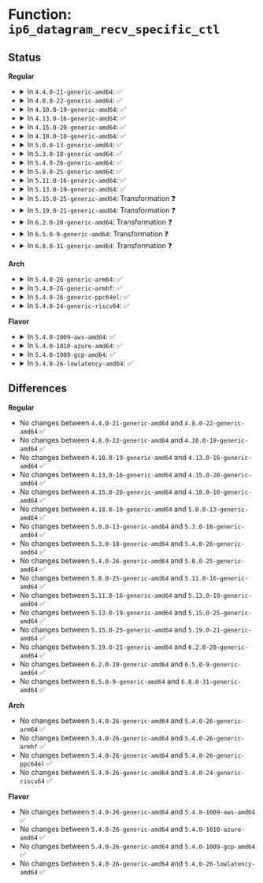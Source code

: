 # Function: <code>ip6_datagram_recv_specific_ctl</code>

## Status
<b>Regular</b>
<ul>
<li>
<details>
<summary>In <code>4.4.0-21-generic-amd64</code>: ✅</summary>

```c
void ip6_datagram_recv_specific_ctl(struct sock * sk, struct msghdr * msg, struct sk_buff * skb)
```

```json
{
  "name": "ip6_datagram_recv_specific_ctl",
  "collision_type": "Unique Global",
  "inline_type": "No",
  "funcs": [
    {
      "addr": 18446744071587188880,
      "name": "ip6_datagram_recv_specific_ctl",
      "external": true,
      "loc": "net/ipv6/datagram.c:552",
      "file": "net/ipv6/datagram.c",
      "inline": "seen, unknown",
      "caller_inline": [],
      "caller_func": [
        "net/ipv6/udp.c:udpv6_recvmsg",
        "net/ipv6/datagram.c:ipv6_recv_error",
        "net/ipv6/datagram.c:ip6_datagram_recv_ctl"
      ]
    }
  ],
  "symbols": [
    {
      "addr": 18446744071587188880,
      "name": "ip6_datagram_recv_specific_ctl",
      "section": ".text",
      "bind": "STB_GLOBAL",
      "size": 1376
    }
  ]
}
```
</details>
</li>
<li>
<details>
<summary>In <code>4.8.0-22-generic-amd64</code>: ✅</summary>

```c
void ip6_datagram_recv_specific_ctl(struct sock * sk, struct msghdr * msg, struct sk_buff * skb)
```

```json
{
  "name": "ip6_datagram_recv_specific_ctl",
  "collision_type": "Unique Global",
  "inline_type": "No",
  "funcs": [
    {
      "addr": 18446744071587643712,
      "name": "ip6_datagram_recv_specific_ctl",
      "external": true,
      "loc": "net/ipv6/datagram.c:595",
      "file": "net/ipv6/datagram.c",
      "inline": "seen, unknown",
      "caller_inline": [],
      "caller_func": [
        "net/ipv6/udp.c:udpv6_recvmsg",
        "net/ipv6/datagram.c:ip6_datagram_recv_ctl",
        "net/ipv6/datagram.c:ipv6_recv_error"
      ]
    }
  ],
  "symbols": [
    {
      "addr": 18446744071587643712,
      "name": "ip6_datagram_recv_specific_ctl",
      "section": ".text",
      "bind": "STB_GLOBAL",
      "size": 1349
    }
  ]
}
```
</details>
</li>
<li>
<details>
<summary>In <code>4.10.0-19-generic-amd64</code>: ✅</summary>

```c
void ip6_datagram_recv_specific_ctl(struct sock * sk, struct msghdr * msg, struct sk_buff * skb)
```

```json
{
  "name": "ip6_datagram_recv_specific_ctl",
  "collision_type": "Unique Global",
  "inline_type": "No",
  "funcs": [
    {
      "addr": 18446744071587850224,
      "name": "ip6_datagram_recv_specific_ctl",
      "external": true,
      "loc": "net/ipv6/datagram.c:602",
      "file": "net/ipv6/datagram.c",
      "inline": "seen, unknown",
      "caller_inline": [],
      "caller_func": [
        "net/ipv6/udp.c:udpv6_recvmsg",
        "net/ipv6/datagram.c:ip6_datagram_recv_ctl",
        "net/ipv6/datagram.c:ipv6_recv_error"
      ]
    }
  ],
  "symbols": [
    {
      "addr": 18446744071587850224,
      "name": "ip6_datagram_recv_specific_ctl",
      "section": ".text",
      "bind": "STB_GLOBAL",
      "size": 1419
    }
  ]
}
```
</details>
</li>
<li>
<details>
<summary>In <code>4.13.0-16-generic-amd64</code>: ✅</summary>

```c
void ip6_datagram_recv_specific_ctl(struct sock * sk, struct msghdr * msg, struct sk_buff * skb)
```

```json
{
  "name": "ip6_datagram_recv_specific_ctl",
  "collision_type": "Unique Global",
  "inline_type": "No",
  "funcs": [
    {
      "addr": 18446744071588007280,
      "name": "ip6_datagram_recv_specific_ctl",
      "external": true,
      "loc": "net/ipv6/datagram.c:600",
      "file": "net/ipv6/datagram.c",
      "inline": "seen, unknown",
      "caller_inline": [],
      "caller_func": [
        "net/ipv6/udp.c:udpv6_recvmsg",
        "net/ipv6/datagram.c:ip6_datagram_recv_ctl",
        "net/ipv6/datagram.c:ipv6_recv_error"
      ]
    }
  ],
  "symbols": [
    {
      "addr": 18446744071588007280,
      "name": "ip6_datagram_recv_specific_ctl",
      "section": ".text",
      "bind": "STB_GLOBAL",
      "size": 1348
    }
  ]
}
```
</details>
</li>
<li>
<details>
<summary>In <code>4.15.0-20-generic-amd64</code>: ✅</summary>

```c
void ip6_datagram_recv_specific_ctl(struct sock * sk, struct msghdr * msg, struct sk_buff * skb)
```

```json
{
  "name": "ip6_datagram_recv_specific_ctl",
  "collision_type": "Unique Global",
  "inline_type": "No",
  "funcs": [
    {
      "addr": 18446744071588544144,
      "name": "ip6_datagram_recv_specific_ctl",
      "external": true,
      "loc": "net/ipv6/datagram.c:607",
      "file": "net/ipv6/datagram.c",
      "inline": "seen, unknown",
      "caller_inline": [],
      "caller_func": [
        "net/ipv6/udp.c:udpv6_recvmsg",
        "net/ipv6/datagram.c:ip6_datagram_recv_ctl",
        "net/ipv6/datagram.c:ipv6_recv_error"
      ]
    }
  ],
  "symbols": [
    {
      "addr": 18446744071588544144,
      "name": "ip6_datagram_recv_specific_ctl",
      "section": ".text",
      "bind": "STB_GLOBAL",
      "size": 1348
    }
  ]
}
```
</details>
</li>
<li>
<details>
<summary>In <code>4.18.0-10-generic-amd64</code>: ✅</summary>

```c
void ip6_datagram_recv_specific_ctl(struct sock * sk, struct msghdr * msg, struct sk_buff * skb)
```

```json
{
  "name": "ip6_datagram_recv_specific_ctl",
  "collision_type": "Unique Global",
  "inline_type": "No",
  "funcs": [
    {
      "addr": 18446744071588908240,
      "name": "ip6_datagram_recv_specific_ctl",
      "external": true,
      "loc": "net/ipv6/datagram.c:599",
      "file": "net/ipv6/datagram.c",
      "inline": "seen, unknown",
      "caller_inline": [],
      "caller_func": [
        "net/ipv6/udp.c:udpv6_recvmsg",
        "net/ipv6/datagram.c:ip6_datagram_recv_ctl",
        "net/ipv6/datagram.c:ipv6_recv_error"
      ]
    }
  ],
  "symbols": [
    {
      "addr": 18446744071588908240,
      "name": "ip6_datagram_recv_specific_ctl",
      "section": ".text",
      "bind": "STB_GLOBAL",
      "size": 1431
    }
  ]
}
```
</details>
</li>
<li>
<details>
<summary>In <code>5.0.0-13-generic-amd64</code>: ✅</summary>

```c
void ip6_datagram_recv_specific_ctl(struct sock * sk, struct msghdr * msg, struct sk_buff * skb)
```

```json
{
  "name": "ip6_datagram_recv_specific_ctl",
  "collision_type": "Unique Global",
  "inline_type": "No",
  "funcs": [
    {
      "addr": 18446744071589131808,
      "name": "ip6_datagram_recv_specific_ctl",
      "external": true,
      "loc": "net/ipv6/datagram.c:600",
      "file": "net/ipv6/datagram.c",
      "inline": "seen, unknown",
      "caller_inline": [],
      "caller_func": [
        "net/ipv6/udp.c:udpv6_recvmsg",
        "net/ipv6/datagram.c:ip6_datagram_recv_ctl",
        "net/ipv6/datagram.c:ipv6_recv_error"
      ]
    }
  ],
  "symbols": [
    {
      "addr": 18446744071589131808,
      "name": "ip6_datagram_recv_specific_ctl",
      "section": ".text",
      "bind": "STB_GLOBAL",
      "size": 1414
    }
  ]
}
```
</details>
</li>
<li>
<details>
<summary>In <code>5.3.0-18-generic-amd64</code>: ✅</summary>

```c
void ip6_datagram_recv_specific_ctl(struct sock * sk, struct msghdr * msg, struct sk_buff * skb)
```

```json
{
  "name": "ip6_datagram_recv_specific_ctl",
  "collision_type": "Unique Global",
  "inline_type": "No",
  "funcs": [
    {
      "addr": 18446744071589585792,
      "name": "ip6_datagram_recv_specific_ctl",
      "external": true,
      "loc": "net/ipv6/datagram.c:598",
      "file": "net/ipv6/datagram.c",
      "inline": "seen, unknown",
      "caller_inline": [],
      "caller_func": [
        "net/ipv6/udp.c:udpv6_recvmsg",
        "net/ipv6/datagram.c:ip6_datagram_recv_ctl",
        "net/ipv6/datagram.c:ipv6_recv_error"
      ]
    }
  ],
  "symbols": [
    {
      "addr": 18446744071589585792,
      "name": "ip6_datagram_recv_specific_ctl",
      "section": ".text",
      "bind": "STB_GLOBAL",
      "size": 1396
    }
  ]
}
```
</details>
</li>
<li>
<details>
<summary>In <code>5.4.0-26-generic-amd64</code>: ✅</summary>

```c
void ip6_datagram_recv_specific_ctl(struct sock * sk, struct msghdr * msg, struct sk_buff * skb)
```

```json
{
  "name": "ip6_datagram_recv_specific_ctl",
  "collision_type": "Unique Global",
  "inline_type": "No",
  "funcs": [
    {
      "addr": 18446744071589810160,
      "name": "ip6_datagram_recv_specific_ctl",
      "external": true,
      "loc": "net/ipv6/datagram.c:598",
      "file": "net/ipv6/datagram.c",
      "inline": "seen, unknown",
      "caller_inline": [],
      "caller_func": [
        "net/ipv6/udp.c:udpv6_recvmsg",
        "net/ipv6/datagram.c:ip6_datagram_recv_ctl",
        "net/ipv6/datagram.c:ipv6_recv_error"
      ]
    }
  ],
  "symbols": [
    {
      "addr": 18446744071589810160,
      "name": "ip6_datagram_recv_specific_ctl",
      "section": ".text",
      "bind": "STB_GLOBAL",
      "size": 1396
    }
  ]
}
```
</details>
</li>
<li>
<details>
<summary>In <code>5.8.0-25-generic-amd64</code>: ✅</summary>

```c
void ip6_datagram_recv_specific_ctl(struct sock * sk, struct msghdr * msg, struct sk_buff * skb)
```

```json
{
  "name": "ip6_datagram_recv_specific_ctl",
  "collision_type": "Unique Global",
  "inline_type": "No",
  "funcs": [
    {
      "addr": 18446744071590834736,
      "name": "ip6_datagram_recv_specific_ctl",
      "external": true,
      "loc": "net/ipv6/datagram.c:598",
      "file": "net/ipv6/datagram.c",
      "inline": "seen, unknown",
      "caller_inline": [],
      "caller_func": [
        "net/ipv6/udp.c:udpv6_recvmsg",
        "net/ipv6/datagram.c:ip6_datagram_recv_ctl",
        "net/ipv6/datagram.c:ipv6_recv_error"
      ]
    }
  ],
  "symbols": [
    {
      "addr": 18446744071590834736,
      "name": "ip6_datagram_recv_specific_ctl",
      "section": ".text",
      "bind": "STB_GLOBAL",
      "size": 1392
    }
  ]
}
```
</details>
</li>
<li>
<details>
<summary>In <code>5.11.0-16-generic-amd64</code>: ✅</summary>

```c
void ip6_datagram_recv_specific_ctl(struct sock * sk, struct msghdr * msg, struct sk_buff * skb)
```

```json
{
  "name": "ip6_datagram_recv_specific_ctl",
  "collision_type": "Unique Global",
  "inline_type": "No",
  "funcs": [
    {
      "addr": 18446744071590894944,
      "name": "ip6_datagram_recv_specific_ctl",
      "external": true,
      "loc": "net/ipv6/datagram.c:614",
      "file": "net/ipv6/datagram.c",
      "inline": "seen, unknown",
      "caller_inline": [],
      "caller_func": [
        "net/ipv6/udp.c:udpv6_recvmsg",
        "net/ipv6/datagram.c:ip6_datagram_recv_ctl",
        "net/ipv6/datagram.c:ipv6_recv_error"
      ]
    }
  ],
  "symbols": [
    {
      "addr": 18446744071590894944,
      "name": "ip6_datagram_recv_specific_ctl",
      "section": ".text",
      "bind": "STB_GLOBAL",
      "size": 1392
    }
  ]
}
```
</details>
</li>
<li>
<details>
<summary>In <code>5.13.0-19-generic-amd64</code>: ✅</summary>

```c
void ip6_datagram_recv_specific_ctl(struct sock * sk, struct msghdr * msg, struct sk_buff * skb)
```

```json
{
  "name": "ip6_datagram_recv_specific_ctl",
  "collision_type": "Unique Global",
  "inline_type": "No",
  "funcs": [
    {
      "addr": 18446744071590824288,
      "name": "ip6_datagram_recv_specific_ctl",
      "external": true,
      "loc": "net/ipv6/datagram.c:614",
      "file": "net/ipv6/datagram.c",
      "inline": "seen, unknown",
      "caller_inline": [],
      "caller_func": [
        "net/ipv6/udp.c:udpv6_recvmsg",
        "net/ipv6/datagram.c:ip6_datagram_recv_ctl",
        "net/ipv6/datagram.c:ipv6_recv_error"
      ]
    }
  ],
  "symbols": [
    {
      "addr": 18446744071590824288,
      "name": "ip6_datagram_recv_specific_ctl",
      "section": ".text",
      "bind": "STB_GLOBAL",
      "size": 1397
    }
  ]
}
```
</details>
</li>
<li>
<details>
<summary>In <code>5.15.0-25-generic-amd64</code>: Transformation ❓</summary>

```c
void ip6_datagram_recv_specific_ctl(struct sock * sk, struct msghdr * msg, struct sk_buff * skb)
```

```json
{
  "name": "ip6_datagram_recv_specific_ctl",
  "collision_type": "Unique Global",
  "inline_type": "No",
  "funcs": [
    {
      "addr": 0,
      "name": "ip6_datagram_recv_specific_ctl",
      "external": true,
      "loc": "net/ipv6/datagram.c:614",
      "file": "net/ipv6/datagram.c",
      "inline": "seen, unknown",
      "caller_inline": [],
      "caller_func": [
        "net/ipv6/udp.c:udpv6_recvmsg",
        "net/ipv6/datagram.c:ip6_datagram_recv_ctl",
        "net/ipv6/datagram.c:ipv6_recv_error"
      ]
    }
  ],
  "symbols": [
    {
      "addr": 18446744071592743053,
      "name": "ip6_datagram_recv_specific_ctl.cold",
      "section": ".text",
      "bind": "STB_LOCAL",
      "size": 34
    },
    {
      "addr": 18446744071591643232,
      "name": "ip6_datagram_recv_specific_ctl",
      "section": ".text",
      "bind": "STB_GLOBAL",
      "size": 1415
    }
  ]
}
```
</details>
</li>
<li>
<details>
<summary>In <code>5.19.0-21-generic-amd64</code>: Transformation ❓</summary>

```c
void ip6_datagram_recv_specific_ctl(struct sock * sk, struct msghdr * msg, struct sk_buff * skb)
```

```json
{
  "name": "ip6_datagram_recv_specific_ctl",
  "collision_type": "Unique Global",
  "inline_type": "No",
  "funcs": [
    {
      "addr": 0,
      "name": "ip6_datagram_recv_specific_ctl",
      "external": true,
      "loc": "net/ipv6/datagram.c:614",
      "file": "net/ipv6/datagram.c",
      "inline": "seen, unknown",
      "caller_inline": [],
      "caller_func": [
        "net/ipv6/udp.c:udpv6_recvmsg",
        "net/ipv6/datagram.c:ip6_datagram_recv_ctl",
        "net/ipv6/datagram.c:ipv6_recv_error"
      ]
    }
  ],
  "symbols": [
    {
      "addr": 18446744071594629584,
      "name": "ip6_datagram_recv_specific_ctl.cold",
      "section": ".text",
      "bind": "STB_LOCAL",
      "size": 34
    },
    {
      "addr": 18446744071593337280,
      "name": "ip6_datagram_recv_specific_ctl",
      "section": ".text",
      "bind": "STB_GLOBAL",
      "size": 1498
    }
  ]
}
```
</details>
</li>
<li>
<details>
<summary>In <code>6.2.0-20-generic-amd64</code>: Transformation ❓</summary>

```c
void ip6_datagram_recv_specific_ctl(struct sock * sk, struct msghdr * msg, struct sk_buff * skb)
```

```json
{
  "name": "ip6_datagram_recv_specific_ctl",
  "collision_type": "Unique Global",
  "inline_type": "No",
  "funcs": [
    {
      "addr": 0,
      "name": "ip6_datagram_recv_specific_ctl",
      "external": true,
      "loc": "net/ipv6/datagram.c:620",
      "file": "net/ipv6/datagram.c",
      "inline": "seen, unknown",
      "caller_inline": [],
      "caller_func": [
        "net/ipv6/udp.c:udpv6_recvmsg",
        "net/ipv6/datagram.c:ip6_datagram_recv_ctl",
        "net/ipv6/datagram.c:ipv6_recv_error"
      ]
    }
  ],
  "symbols": [
    {
      "addr": 18446744071596363264,
      "name": "ip6_datagram_recv_specific_ctl.cold",
      "section": ".text",
      "bind": "STB_LOCAL",
      "size": 34
    },
    {
      "addr": 18446744071595243072,
      "name": "ip6_datagram_recv_specific_ctl",
      "section": ".text",
      "bind": "STB_GLOBAL",
      "size": 1498
    }
  ]
}
```
</details>
</li>
<li>
<details>
<summary>In <code>6.5.0-9-generic-amd64</code>: Transformation ❓</summary>

```c
void ip6_datagram_recv_specific_ctl(struct sock * sk, struct msghdr * msg, struct sk_buff * skb)
```

```json
{
  "name": "ip6_datagram_recv_specific_ctl",
  "collision_type": "Unique Global",
  "inline_type": "No",
  "funcs": [
    {
      "addr": 0,
      "name": "ip6_datagram_recv_specific_ctl",
      "external": true,
      "loc": "net/ipv6/datagram.c:620",
      "file": "net/ipv6/datagram.c",
      "inline": "seen, unknown",
      "caller_inline": [],
      "caller_func": [
        "net/ipv6/udp.c:udpv6_recvmsg",
        "net/ipv6/datagram.c:ip6_datagram_recv_ctl",
        "net/ipv6/datagram.c:ipv6_recv_error"
      ]
    }
  ],
  "symbols": [
    {
      "addr": 18446744071596891474,
      "name": "ip6_datagram_recv_specific_ctl.cold",
      "section": ".text",
      "bind": "STB_LOCAL",
      "size": 25
    },
    {
      "addr": 18446744071595638496,
      "name": "ip6_datagram_recv_specific_ctl",
      "section": ".text",
      "bind": "STB_GLOBAL",
      "size": 1524
    }
  ]
}
```
</details>
</li>
<li>
<details>
<summary>In <code>6.8.0-31-generic-amd64</code>: Transformation ❓</summary>

```c
void ip6_datagram_recv_specific_ctl(struct sock * sk, struct msghdr * msg, struct sk_buff * skb)
```

```json
{
  "name": "ip6_datagram_recv_specific_ctl",
  "collision_type": "Unique Global",
  "inline_type": "No",
  "funcs": [
    {
      "addr": 0,
      "name": "ip6_datagram_recv_specific_ctl",
      "external": true,
      "loc": "net/ipv6/datagram.c:620",
      "file": "net/ipv6/datagram.c",
      "inline": "seen, unknown",
      "caller_inline": [],
      "caller_func": [
        "net/ipv6/udp.c:udpv6_recvmsg",
        "net/ipv6/datagram.c:ip6_datagram_recv_ctl",
        "net/ipv6/datagram.c:ipv6_recv_error"
      ]
    }
  ],
  "symbols": [
    {
      "addr": 18446744071597816199,
      "name": "ip6_datagram_recv_specific_ctl.cold",
      "section": ".text",
      "bind": "STB_LOCAL",
      "size": 25
    },
    {
      "addr": 18446744071596485792,
      "name": "ip6_datagram_recv_specific_ctl",
      "section": ".text",
      "bind": "STB_GLOBAL",
      "size": 1524
    }
  ]
}
```
</details>
</li>
</ul>
<b>Arch</b>
<ul>
<li>
<details>
<summary>In <code>5.4.0-26-generic-arm64</code>: ✅</summary>

```c
void ip6_datagram_recv_specific_ctl(struct sock * sk, struct msghdr * msg, struct sk_buff * skb)
```

```json
{
  "name": "ip6_datagram_recv_specific_ctl",
  "collision_type": "Unique Global",
  "inline_type": "No",
  "funcs": [
    {
      "addr": 18446603336503515648,
      "name": "ip6_datagram_recv_specific_ctl",
      "external": true,
      "loc": "net/ipv6/datagram.c:598",
      "file": "net/ipv6/datagram.c",
      "inline": "seen, unknown",
      "caller_inline": [],
      "caller_func": [
        "net/ipv6/udp.c:udpv6_recvmsg",
        "net/ipv6/datagram.c:ip6_datagram_recv_ctl",
        "net/ipv6/datagram.c:ipv6_recv_error"
      ]
    }
  ],
  "symbols": [
    {
      "addr": 18446603336503515648,
      "name": "ip6_datagram_recv_specific_ctl",
      "section": ".text",
      "bind": "STB_GLOBAL",
      "size": 1236
    }
  ]
}
```
</details>
</li>
<li>
<details>
<summary>In <code>5.4.0-26-generic-armhf</code>: ✅</summary>

```c
void ip6_datagram_recv_specific_ctl(struct sock * sk, struct msghdr * msg, struct sk_buff * skb)
```

```json
{
  "name": "ip6_datagram_recv_specific_ctl",
  "collision_type": "Unique Global",
  "inline_type": "No",
  "funcs": [
    {
      "addr": 3236170848,
      "name": "ip6_datagram_recv_specific_ctl",
      "external": true,
      "loc": "net/ipv6/datagram.c:598",
      "file": "net/ipv6/datagram.c",
      "inline": "seen, unknown",
      "caller_inline": [],
      "caller_func": [
        "net/ipv6/udp.c:udpv6_recvmsg",
        "net/ipv6/datagram.c:ip6_datagram_recv_ctl",
        "net/ipv6/datagram.c:ipv6_recv_error"
      ]
    }
  ],
  "symbols": [
    {
      "addr": 3236170848,
      "name": "ip6_datagram_recv_specific_ctl",
      "section": ".text",
      "bind": "STB_GLOBAL",
      "size": 1372
    }
  ]
}
```
</details>
</li>
<li>
<details>
<summary>In <code>5.4.0-26-generic-ppc64el</code>: ✅</summary>

```c
void ip6_datagram_recv_specific_ctl(struct sock * sk, struct msghdr * msg, struct sk_buff * skb)
```

```json
{
  "name": "ip6_datagram_recv_specific_ctl",
  "collision_type": "Unique Global",
  "inline_type": "No",
  "funcs": [
    {
      "addr": 13835058055297310368,
      "name": "ip6_datagram_recv_specific_ctl",
      "external": true,
      "loc": "net/ipv6/datagram.c:598",
      "file": "net/ipv6/datagram.c",
      "inline": "seen, unknown",
      "caller_inline": [],
      "caller_func": [
        "net/ipv6/udp.c:udpv6_recvmsg",
        "net/ipv6/datagram.c:ip6_datagram_recv_ctl",
        "net/ipv6/datagram.c:ipv6_recv_error"
      ]
    }
  ],
  "symbols": [
    {
      "addr": 13835058055297310368,
      "name": "ip6_datagram_recv_specific_ctl",
      "section": ".text",
      "bind": "STB_GLOBAL",
      "size": 1576
    }
  ]
}
```
</details>
</li>
<li>
<details>
<summary>In <code>5.4.0-24-generic-riscv64</code>: ✅</summary>

```c
void ip6_datagram_recv_specific_ctl(struct sock * sk, struct msghdr * msg, struct sk_buff * skb)
```

```json
{
  "name": "ip6_datagram_recv_specific_ctl",
  "collision_type": "Unique Global",
  "inline_type": "No",
  "funcs": [
    {
      "addr": 18446743936279486692,
      "name": "ip6_datagram_recv_specific_ctl",
      "external": true,
      "loc": "net/ipv6/datagram.c:598",
      "file": "net/ipv6/datagram.c",
      "inline": "seen, unknown",
      "caller_inline": [],
      "caller_func": [
        "net/ipv6/udp.c:udpv6_recvmsg",
        "net/ipv6/datagram.c:ip6_datagram_recv_ctl",
        "net/ipv6/datagram.c:ipv6_recv_error"
      ]
    }
  ],
  "symbols": [
    {
      "addr": 18446743936279486692,
      "name": "ip6_datagram_recv_specific_ctl",
      "section": ".text",
      "bind": "STB_GLOBAL",
      "size": 1126
    }
  ]
}
```
</details>
</li>
</ul>
<b>Flavor</b>
<ul>
<li>
<details>
<summary>In <code>5.4.0-1009-aws-amd64</code>: ✅</summary>

```c
void ip6_datagram_recv_specific_ctl(struct sock * sk, struct msghdr * msg, struct sk_buff * skb)
```

```json
{
  "name": "ip6_datagram_recv_specific_ctl",
  "collision_type": "Unique Global",
  "inline_type": "No",
  "funcs": [
    {
      "addr": 18446744071589414528,
      "name": "ip6_datagram_recv_specific_ctl",
      "external": true,
      "loc": "net/ipv6/datagram.c:598",
      "file": "net/ipv6/datagram.c",
      "inline": "seen, unknown",
      "caller_inline": [],
      "caller_func": [
        "net/ipv6/udp.c:udpv6_recvmsg",
        "net/ipv6/datagram.c:ip6_datagram_recv_ctl",
        "net/ipv6/datagram.c:ipv6_recv_error"
      ]
    }
  ],
  "symbols": [
    {
      "addr": 18446744071589414528,
      "name": "ip6_datagram_recv_specific_ctl",
      "section": ".text",
      "bind": "STB_GLOBAL",
      "size": 1396
    }
  ]
}
```
</details>
</li>
<li>
<details>
<summary>In <code>5.4.0-1010-azure-amd64</code>: ✅</summary>

```c
void ip6_datagram_recv_specific_ctl(struct sock * sk, struct msghdr * msg, struct sk_buff * skb)
```

```json
{
  "name": "ip6_datagram_recv_specific_ctl",
  "collision_type": "Unique Global",
  "inline_type": "No",
  "funcs": [
    {
      "addr": 18446744071589139520,
      "name": "ip6_datagram_recv_specific_ctl",
      "external": true,
      "loc": "net/ipv6/datagram.c:598",
      "file": "net/ipv6/datagram.c",
      "inline": "seen, unknown",
      "caller_inline": [],
      "caller_func": [
        "net/ipv6/udp.c:udpv6_recvmsg",
        "net/ipv6/datagram.c:ip6_datagram_recv_ctl",
        "net/ipv6/datagram.c:ipv6_recv_error"
      ]
    }
  ],
  "symbols": [
    {
      "addr": 18446744071589139520,
      "name": "ip6_datagram_recv_specific_ctl",
      "section": ".text",
      "bind": "STB_GLOBAL",
      "size": 1396
    }
  ]
}
```
</details>
</li>
<li>
<details>
<summary>In <code>5.4.0-1009-gcp-amd64</code>: ✅</summary>

```c
void ip6_datagram_recv_specific_ctl(struct sock * sk, struct msghdr * msg, struct sk_buff * skb)
```

```json
{
  "name": "ip6_datagram_recv_specific_ctl",
  "collision_type": "Unique Global",
  "inline_type": "No",
  "funcs": [
    {
      "addr": 18446744071589851392,
      "name": "ip6_datagram_recv_specific_ctl",
      "external": true,
      "loc": "net/ipv6/datagram.c:598",
      "file": "net/ipv6/datagram.c",
      "inline": "seen, unknown",
      "caller_inline": [],
      "caller_func": [
        "net/ipv6/udp.c:udpv6_recvmsg",
        "net/ipv6/datagram.c:ip6_datagram_recv_ctl",
        "net/ipv6/datagram.c:ipv6_recv_error"
      ]
    }
  ],
  "symbols": [
    {
      "addr": 18446744071589851392,
      "name": "ip6_datagram_recv_specific_ctl",
      "section": ".text",
      "bind": "STB_GLOBAL",
      "size": 1396
    }
  ]
}
```
</details>
</li>
<li>
<details>
<summary>In <code>5.4.0-26-lowlatency-amd64</code>: ✅</summary>

```c
void ip6_datagram_recv_specific_ctl(struct sock * sk, struct msghdr * msg, struct sk_buff * skb)
```

```json
{
  "name": "ip6_datagram_recv_specific_ctl",
  "collision_type": "Unique Global",
  "inline_type": "No",
  "funcs": [
    {
      "addr": 18446744071589902784,
      "name": "ip6_datagram_recv_specific_ctl",
      "external": true,
      "loc": "net/ipv6/datagram.c:598",
      "file": "net/ipv6/datagram.c",
      "inline": "seen, unknown",
      "caller_inline": [],
      "caller_func": [
        "net/ipv6/udp.c:udpv6_recvmsg",
        "net/ipv6/datagram.c:ip6_datagram_recv_ctl",
        "net/ipv6/datagram.c:ipv6_recv_error"
      ]
    }
  ],
  "symbols": [
    {
      "addr": 18446744071589902784,
      "name": "ip6_datagram_recv_specific_ctl",
      "section": ".text",
      "bind": "STB_GLOBAL",
      "size": 1396
    }
  ]
}
```
</details>
</li>
</ul>

## Differences
<b>Regular</b>
<ul>
<li>
No changes between <code>4.4.0-21-generic-amd64</code> and <code>4.8.0-22-generic-amd64</code> ✅
</li>
<li>
No changes between <code>4.8.0-22-generic-amd64</code> and <code>4.10.0-19-generic-amd64</code> ✅
</li>
<li>
No changes between <code>4.10.0-19-generic-amd64</code> and <code>4.13.0-16-generic-amd64</code> ✅
</li>
<li>
No changes between <code>4.13.0-16-generic-amd64</code> and <code>4.15.0-20-generic-amd64</code> ✅
</li>
<li>
No changes between <code>4.15.0-20-generic-amd64</code> and <code>4.18.0-10-generic-amd64</code> ✅
</li>
<li>
No changes between <code>4.18.0-10-generic-amd64</code> and <code>5.0.0-13-generic-amd64</code> ✅
</li>
<li>
No changes between <code>5.0.0-13-generic-amd64</code> and <code>5.3.0-18-generic-amd64</code> ✅
</li>
<li>
No changes between <code>5.3.0-18-generic-amd64</code> and <code>5.4.0-26-generic-amd64</code> ✅
</li>
<li>
No changes between <code>5.4.0-26-generic-amd64</code> and <code>5.8.0-25-generic-amd64</code> ✅
</li>
<li>
No changes between <code>5.8.0-25-generic-amd64</code> and <code>5.11.0-16-generic-amd64</code> ✅
</li>
<li>
No changes between <code>5.11.0-16-generic-amd64</code> and <code>5.13.0-19-generic-amd64</code> ✅
</li>
<li>
No changes between <code>5.13.0-19-generic-amd64</code> and <code>5.15.0-25-generic-amd64</code> ✅
</li>
<li>
No changes between <code>5.15.0-25-generic-amd64</code> and <code>5.19.0-21-generic-amd64</code> ✅
</li>
<li>
No changes between <code>5.19.0-21-generic-amd64</code> and <code>6.2.0-20-generic-amd64</code> ✅
</li>
<li>
No changes between <code>6.2.0-20-generic-amd64</code> and <code>6.5.0-9-generic-amd64</code> ✅
</li>
<li>
No changes between <code>6.5.0-9-generic-amd64</code> and <code>6.8.0-31-generic-amd64</code> ✅
</li>
</ul>
<b>Arch</b>
<ul>
<li>
No changes between <code>5.4.0-26-generic-amd64</code> and <code>5.4.0-26-generic-arm64</code> ✅
</li>
<li>
No changes between <code>5.4.0-26-generic-amd64</code> and <code>5.4.0-26-generic-armhf</code> ✅
</li>
<li>
No changes between <code>5.4.0-26-generic-amd64</code> and <code>5.4.0-26-generic-ppc64el</code> ✅
</li>
<li>
No changes between <code>5.4.0-26-generic-amd64</code> and <code>5.4.0-24-generic-riscv64</code> ✅
</li>
</ul>
<b>Flavor</b>
<ul>
<li>
No changes between <code>5.4.0-26-generic-amd64</code> and <code>5.4.0-1009-aws-amd64</code> ✅
</li>
<li>
No changes between <code>5.4.0-26-generic-amd64</code> and <code>5.4.0-1010-azure-amd64</code> ✅
</li>
<li>
No changes between <code>5.4.0-26-generic-amd64</code> and <code>5.4.0-1009-gcp-amd64</code> ✅
</li>
<li>
No changes between <code>5.4.0-26-generic-amd64</code> and <code>5.4.0-26-lowlatency-amd64</code> ✅
</li>
</ul>
